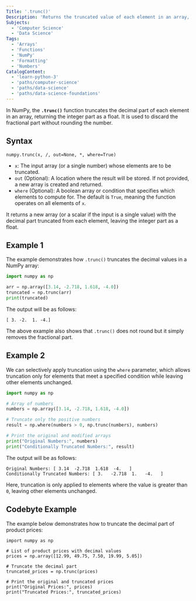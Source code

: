 ```yaml
---
Title: '.trunc()'
Description: 'Returns the truncated value of each element in an array, removing the fractional part and leaving the integer part.'
Subjects:
  - 'Computer Science'
  - 'Data Science'
Tags:
  - 'Arrays'
  - 'Functions'
  - 'NumPy'
  - 'Formatting'
  - 'Numbers'
CatalogContent:
  - 'learn-python-3'
  - 'paths/computer-science'
  - 'paths/data-science'
  - 'paths/data-science-foundations'
---
```


In NumPy, the **`.trunc()`** function truncates the decimal part of each element in an array, returning the integer part as a float. It is used to discard the fractional part without rounding the number.

## Syntax

```pseudo
numpy.trunc(x, /, out=None, *, where=True)
```

- `x`: The input array (or a single number) whose elements are to be truncated.
- `out` (Optional): A location where the result will be stored. If not provided, a new array is created and returned.
- `where` (Optional): A boolean array or condition that specifies which elements to compute for. The default is `True`, meaning the function operates on all elements of `x`.

It returns a new array (or a scalar if the input is a single value) with the decimal part truncated from each element, leaving the integer part as a float.

## Example 1

The example demonstrates how `.trunc()` truncates the decimal values in a NumPy array:

```py
import numpy as np

arr = np.array([3.14, -2.718, 1.618, -4.0])
truncated = np.trunc(arr)
print(truncated)
```

The output will be as follows:

```shell
[ 3. -2.  1. -4.]
```

The above example also shows that `.trunc()` does not round but it simply removes the fractional part.

## Example 2

We can selectively apply truncation using the `where` parameter, which allows truncation only for elements that meet a specified condition while leaving other elements unchanged.

```py
import numpy as np

# Array of numbers
numbers = np.array([3.14, -2.718, 1.618, -4.0])

# Truncate only the positive numbers
result = np.where(numbers > 0, np.trunc(numbers), numbers)

# Print the original and modified arrays
print("Original Numbers:", numbers)
print("Conditionally Truncated Numbers:", result)

```

The output will be as follows:

```shell
Original Numbers: [ 3.14  -2.718  1.618  -4.   ]
Conditionally Truncated Numbers: [ 3.   -2.718  1.   -4.   ]
```

Here, truncation is only applied to elements where the value is greater than `0`, leaving other elements unchanged.

## Codebyte Example

The example below demonstrates how to truncate the decimal part of product prices:

```codebyte/python
import numpy as np

# List of product prices with decimal values
prices = np.array([12.99, 49.75, 7.50, 19.99, 5.05])

# Truncate the decimal part
truncated_prices = np.trunc(prices)

# Print the original and truncated prices
print("Original Prices:", prices)
print("Truncated Prices:", truncated_prices)
```
